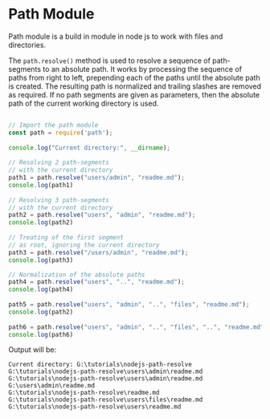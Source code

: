 # Path Module
Path module is a build in module in node js to work with files and directories. 

The ```path.resolve()``` method is used to resolve a sequence of path-segments to an absolute path. It works by processing the sequence of paths from right to left, prepending each of the paths until the absolute path is created. The resulting path is normalized and trailing slashes are removed as required. If no path segments are given as parameters, then the absolute path of the current working directory is used.

~~~js

// Import the path module
const path = require('path');
   
console.log("Current directory:", __dirname);
   
// Resolving 2 path-segments
// with the current directory
path1 = path.resolve("users/admin", "readme.md");
console.log(path1)
   
// Resolving 3 path-segments
// with the current directory
path2 = path.resolve("users", "admin", "readme.md");
console.log(path2)
   
// Treating of the first segment
// as root, ignoring the current directory
path3 = path.resolve("/users/admin", "readme.md");
console.log(path3)

// Normalization of the absolute paths
path4 = path.resolve("users", "..", "readme.md");
console.log(path4)
   
path5 = path.resolve("users", "admin", "..", "files", "readme.md");
console.log(path2)
   
path6 = path.resolve("users", "admin", "..", "files", "..", "readme.md");
console.log(path6)
~~~

Output will be: 

~~~
Current directory: G:\tutorials\nodejs-path-resolve
G:\tutorials\nodejs-path-resolve\users\admin\readme.md
G:\tutorials\nodejs-path-resolve\users\admin\readme.md
G:\users\admin\readme.md
G:\tutorials\nodejs-path-resolve\readme.md
G:\tutorials\nodejs-path-resolve\users\files\readme.md
G:\tutorials\nodejs-path-resolve\users\readme.md
~~~
